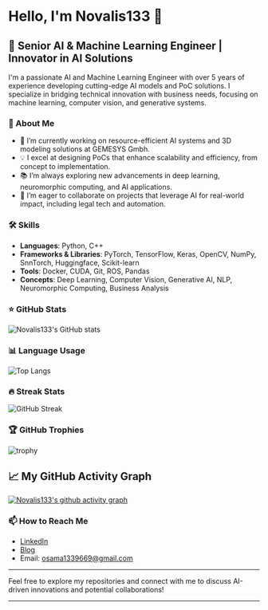 # Hello, I'm Novalis133 👋

## 🤖 Senior AI & Machine Learning Engineer | Innovator in AI Solutions

I'm a passionate AI and Machine Learning Engineer with over 5 years of experience developing cutting-edge AI models and PoC solutions. I specialize in bridging technical innovation with business needs, focusing on machine learning, computer vision, and generative systems.

### 🌟 About Me

- 🤖 I’m currently working on resource-efficient AI systems and 3D modeling solutions at GEMESYS Gmbh.  
- 💡 I excel at designing PoCs that enhance scalability and efficiency, from concept to implementation.  
- 📚 I’m always exploring new advancements in deep learning, neuromorphic computing, and AI applications.  
- 🤝 I’m eager to collaborate on projects that leverage AI for real-world impact, including legal tech and automation.  

### 🛠️ Skills

- **Languages**: Python, C++  
- **Frameworks & Libraries**: PyTorch, TensorFlow, Keras, OpenCV, NumPy, SnnTorch, Huggingface, Scikit-learn  
- **Tools**: Docker, CUDA, Git, ROS, Pandas  
- **Concepts**: Deep Learning, Computer Vision, Generative AI, NLP, Neuromorphic Computing, Business Analysis  

### ⭐ GitHub Stats

![Novalis133's GitHub stats](https://github-readme-stats.vercel.app/api?username=Novalis133&show_icons=true&theme=radical)

### 📊 Language Usage

![Top Langs](https://github-readme-stats.vercel.app/api/top-langs/?username=Novalis133&layout=compact)

### 🔥 Streak Stats

![GitHub Streak](https://github-readme-streak-stats.herokuapp.com/?user=Novalis133)

### 🏆 GitHub Trophies

![trophy](https://github-profile-trophy.vercel.app/?username=Novalis133)

## 📈 My GitHub Activity Graph

[![Novalis133's github activity graph](https://github-readme-activity-graph.vercel.app/graph?username=novalis133&bg_color=fffff0&color=708090&line=24292e&point=24292e&area=true&hide_border=true)](https://github.com/novalis133/github-readme-activity-graph)

### 📫 How to Reach Me

- [LinkedIn](https://www.linkedin.com/in/osamat339669/)  
- [Blog](https://medium.com/@osama1339669)  
- Email: osama1339669@gmail.com  

---

Feel free to explore my repositories and connect with me to discuss AI-driven innovations and potential collaborations!

---
